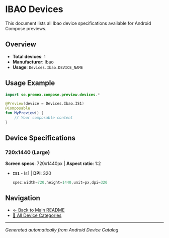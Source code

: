 # IBAO Devices

This document lists all Ibao device specifications available for Android Compose previews.

## Overview

- **Total devices**: 1
- **Manufacturer**: Ibao
- **Usage**: `Devices.Ibao.DEVICE_NAME`

## Usage Example

```kotlin
import se.premex.compose.preview.devices.*

@Preview(device = Devices.Ibao.IS1)
@Composable
fun MyPreview() {
    // Your composable content
}
```

## Device Specifications

### 720x1440 (Large)

**Screen specs**: 720x1440px | **Aspect ratio**: 1:2

- **`IS1`** - Is1 | **DPI**: 320
  ```kotlin
  spec:width=720,height=1440,unit=px,dpi=320
  ```

## Navigation

- [← Back to Main README](../../README.md)
- [📱 All Device Categories](../README.md)

---
*Generated automatically from Android Device Catalog*
